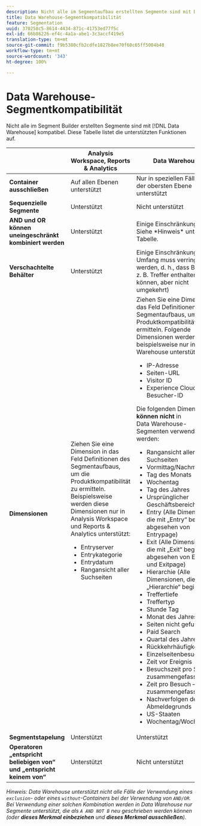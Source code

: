 ```yaml
---
description: Nicht alle im Segmentaufbau erstellten Segmente sind mit Data Warehouse kompatibel. Diese Tabelle listet die unterstützten Funktionen auf.
title: Data Warehouse-Segmentkompatibilität
feature: Segmentation
uuid: 370258c5-8614-4434-871c-41753ed77f5c
exl-id: 66b86226-ef4c-4a1a-abe1-3c3accf419e5
translation-type: tm+mt
source-git-commit: f9b5380cfb2cdfe1827b8ee70f60c65ff5004b48
workflow-type: tm+mt
source-wordcount: '343'
ht-degree: 100%

---
```


# Data Warehouse-Segmentkompatibilität

Nicht alle im Segment Builder erstellten Segmente sind mit [!DNL Data Warehouse] kompatibel. Diese Tabelle listet die unterstützten Funktionen auf.

<table> 
 <thead> 
  <tr> 
   <th> </th> 
   <th> Analysis Workspace, Reports &amp; Analytics </th> 
   <th> Data Warehouse </th> 
  </tr> 
 </thead>
 <tbody> 
  <tr> 
   <td > <b>Container ausschließen</b> </td> 
   <td> Auf allen Ebenen unterstützt </td> 
   <td> Nur in speziellen Fällen auf der obersten Ebene unterstützt </td> 
  </tr> 
  <tr> 
   <td> <b>Sequenzielle Segmente</b> </td> 
   <td> Unterstützt </td> 
   <td> Nicht unterstützt </td> 
  </tr> 
  <tr> 
   <td> <b>AND und OR können uneingeschränkt kombiniert werden</b> </td> 
   <td> Unterstützt </td> 
   <td> Einige Einschränkungen. Siehe *Hinweis* unter der Tabelle. </td> 
  </tr> 
  <tr> 
   <td> <b>Verschachtelte Behälter</b> </td> 
   <td> Unterstützt </td> 
   <td> Einige Einschränkungen (der Umfang muss verringert werden, d. h., dass Besucher z. B. Treffer enthalten können, aber nicht umgekehrt) </td> 
  </tr> 
  <tr> 
   <td> <b>Dimensionen</b> </td> 
   <td>Ziehen Sie eine Dimension in das Feld <span class="uicontrol">Definitionen</span> des Segmentaufbaus, um die Produktkompatibilität zu ermitteln. Beispielsweise werden diese Dimensionen nur in Analysis Workspace und Reports &amp; Analytics unterstützt: 
    <ul> 
     <li>Entryserver </li> 
     <li>Entrykategorie </li> 
     <li>Entrydatum </li> 
     <li>Rangansicht aller Suchseiten </li> 
    </ul> </td> 
   <td> Ziehen Sie eine Dimension in das Feld <span class="uicontrol">Definitionen</span> des Segmentaufbaus, um die Produktkompatibilität zu ermitteln. Folgende Dimensionen werden beispielsweise nur in Data Warehouse unterstützt: 
    <ul> 
     <li>IP-Adresse </li> 
     <li>Seiten-URL </li> 
     <li>Visitor ID </li> 
     <li>Experience Cloud-Besucher-ID </li> 
    </ul> <p>Die folgenden Dimensionen <b>können nicht </b>in Data Warehouse-Segmenten verwendet werden: </p> 
    <ul> 
     <li>Rangansicht aller Suchseiten </li> 
     <li>Vormittag/Nachmittag </li> 
     <li>Tag des Monats </li> 
     <li>Wochentag </li> 
     <li>Tag des Jahres </li> 
     <li>Ursprünglicher Geschäftsbereich </li> 
     <li>Entry (Alle Dimensionen, die mit „Entry“ beginnen, abgesehen von Entrypage) </li> 
     <li>Exit (Alle Dimensionen, die mit „Exit“ beginnen, abgesehen von Exitlink und Exitpage) </li> 
     <li>Hierarchie (Alle Dimensionen, die mit „Hierarchie“ beginnen) </li> 
     <li>Treffertiefe </li> 
     <li>Treffertyp </li> 
     <li>Stunde Tag </li> 
     <li>Monat des Jahres </li> 
     <li>Seiten nicht gefunden </li> 
     <li>Paid Search </li> 
     <li>Quartal des Jahres </li> 
     <li>Rückkehrhäufigkeit </li> 
     <li>Einzelseitenbesuche </li> 
     <li>Zeit vor Ereignis </li> 
     <li>Besuchszeit pro Seite – zusammengefasst </li> 
     <li>Zeit pro Besuch – zusammengefasst </li> 
     <li>Nachverfolgen des Abmeldegrunds </li> 
     <li>US-Staaten </li> 
     <li>Wochentag/Wochenende </li> 
    </ul> </td> 
  </tr> 
  <tr> 
   <td> <b>Segmentstapelung</b> </td> 
   <td> Unterstützt </td> 
   <td> Unterstützt </td> 
  </tr>
  <tr>
    <td><b>Operatoren „entspricht beliebigen von“ und „entspricht keinem von“</b></td>
    <td>Unterstützt</td>
    <td>Nicht unterstützt</td>
  </tr>
 </tbody> 
</table>

*Hinweis: Data Warehouse unterstützt nicht alle Fälle der Verwendung eines `exclusion`- oder eines `without`-Containers bei der Verwendung von `AND/OR`. Bei Verwendung einer solchen Kombination werden in Data Warehouse nur Segmente unterstützt, die als `A AND NOT B` neu geschrieben werden können (oder **dieses Merkmal einbeziehen** und **dieses Merkmal ausschließen**).*
